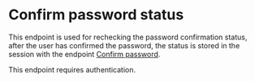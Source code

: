 # Confirm password status

This endpoint is used for rechecking the password confirmation status,
after the user has confirmed the password, the status is stored in the session with the endpoint [Confirm password](Confirm-password.md).

<note>
    This endpoint requires authentication.
</note>

<api-endpoint openapi-path="./../openapi.yaml" endpoint="/api/user/confirmed-password-status" method="GET">
</api-endpoint>